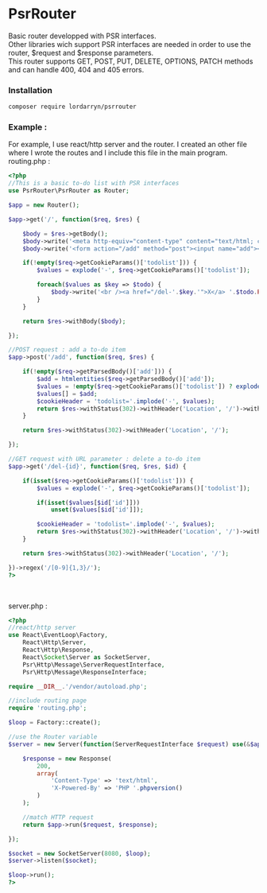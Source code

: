 # PsrRouter
Basic router developped with PSR interfaces.<br />
Other libraries wich support PSR interfaces are needed in order to use the router, $request and $response parameters.<br />
This router supports GET, POST, PUT, DELETE, OPTIONS, PATCH methods and can handle 400, 404 and 405 errors.<br />

### Installation
```Bash
composer require lordarryn/psrrouter
```

### Example :
For example, I use react/http server and the router. I created an other file where I wrote the routes and I include this file in the main program.<br />
routing.php :
```PHP
<?php
//This is a basic to-do list with PSR interfaces
use PsrRouter\PsrRouter as Router;

$app = new Router();

$app->get('/', function($req, $res) {

	$body = $res->getBody();
	$body->write('<meta http-equiv="content-type" content="text/html; charset=UTF-8">'.PHP_EOL);
	$body->write('<form action="/add" method="post"><input name="add"><input name="post" value="Add something" type="submit"></form>'.PHP_EOL);

	if(!empty($req->getCookieParams()['todolist'])) {
		$values = explode('-', $req->getCookieParams()['todolist']);

		foreach($values as $key => $todo) {
			$body->write('<br /><a href="/del-'.$key.'">X</a> '.$todo.PHP_EOL);
		}
	}

	return $res->withBody($body);

});

//POST request : add a to-do item
$app->post('/add', function($req, $res) {

	if(!empty($req->getParsedBody()['add'])) {
		$add = htmlentities($req->getParsedBody()['add']);
		$values = !empty($req->getCookieParams()['todolist']) ? explode('-', $req->getCookieParams()['todolist']) : array();
		$values[] = $add;
		$cookieHeader = 'todolist='.implode('-', $values);
		return $res->withStatus(302)->withHeader('Location', '/')->withHeader('Set-Cookie', $cookieHeader);
	}

	return $res->withStatus(302)->withHeader('Location', '/');

});

//GET request with URL parameter : delete a to-do item
$app->get('/del-{id}', function($req, $res, $id) {

	if(isset($req->getCookieParams()['todolist'])) {
		$values = explode('-', $req->getCookieParams()['todolist']);

		if(isset($values[$id['id']]))
			unset($values[$id['id']]);

		$cookieHeader = 'todolist='.implode('-', $values);
		return $res->withStatus(302)->withHeader('Location', '/')->withHeader('Set-Cookie', $cookieHeader);
	}

	return $res->withStatus(302)->withHeader('Location', '/');

})->regex('/[0-9]{1,3}/');
?>
```
<br />

server.php :
```PHP
<?php
//react/http server
use React\EventLoop\Factory,
	React\Http\Server,
	React\Http\Response,
	React\Socket\Server as SocketServer,
	Psr\Http\Message\ServerRequestInterface,
	Psr\Http\Message\ResponseInterface;

require __DIR__.'/vendor/autoload.php';

//include routing page
require 'routing.php';

$loop = Factory::create();

//use the Router variable
$server = new Server(function(ServerRequestInterface $request) use(&$app) {

	$response = new Response(
		200,
		array(
			'Content-Type' => 'text/html',
			'X-Powered-By' => 'PHP '.phpversion()
		)
	);

	//match HTTP request
	return $app->run($request, $response);

});

$socket = new SocketServer(8080, $loop);
$server->listen($socket);

$loop->run();
?>
```
